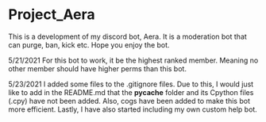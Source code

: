 # Project_Aera
This is a development of my discord bot, Aera. It is a moderation bot that can purge, ban, kick etc. Hope you enjoy the bot.

5/21/2021
For this bot to work, it be the highest ranked member. Meaning no other member should have higher perms than this bot.

5/23/2021
I added some files to the .gitignore files. Due to this, I would just like to add in the README.md that the __pycache__ folder and its Cpython files (.cpy) have not been added. Also, cogs have been added to make this bot more efficient. Lastly, I have also started including my own custom help bot.
